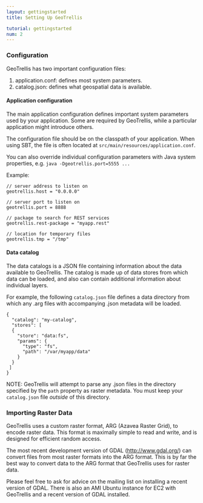 ```yaml
---
layout: gettingstarted
title: Setting Up GeoTrellis

tutorial: gettingstarted
num: 2
---
```


### Configuration
GeoTrellis has two important configuration files:

 1. application.conf: defines most system parameters.
 2. catalog.json: defines what geospatial data is available.

#### Application configuration

The main application configuration defines important system parameters used by
your application. Some are required by GeoTrellis, while a particular
application might introduce others.

The configuration file should be on the classpath of your application. When
using SBT, the file is often located at `src/main/resources/application.conf`.

You can also override individual configuration parameters with Java system
properties, e.g. `java -Dgeotrellis.port=5555 ...`

Example:

    // server address to listen on
    geotrellis.host = "0.0.0.0"   
    
    // server port to listen on
    geotrellis.port = 8888                 
    
    // package to search for REST services
    geotrellis.rest-package = "myapp.rest" 
    
    // location for temporary files
    geotrellis.tmp = "/tmp"                

#### Data catalog

The data catalogs is a JSON file containing information about the data
available to GeoTrellis. The catalog is made up of data stores from which data
can be loaded, and also can contain additional information about individual
layers. 

For example, the following `catalog.json` file defines a data directory from
which any .arg files with accompanying .json metadata will be loaded.


    {
      "catalog": "my-catalog",
      "stores": [
      {
        "store": "data:fs",
        "params": {
          "type": "fs",
          "path": "/var/myapp/data"
        }
      }
     ]
    }

NOTE: GeoTrellis will attempt to parse any .json files in the directory specified by the `path` property as raster metadata. You must keep your `catalog.json` file *outside* of this directory.

### Importing Raster Data

GeoTrellis uses a custom raster format, ARG (Azavea Raster Grid), to encode
raster data. This format is maximally simple to read and write, and is designed
for efficient random access.

The most recent development version of GDAL (http://www.gdal.org/) can convert
files from most raster formats into the ARG format. This is by far the best way
to convert data to the ARG format that GeoTrellis uses for raster data.

Please feel free to ask for advice on the mailing list on installing a recent
version of GDAL. There is also an AMI Ubuntu instance for EC2 with GeoTrellis
and a recent version of GDAL installed.  
